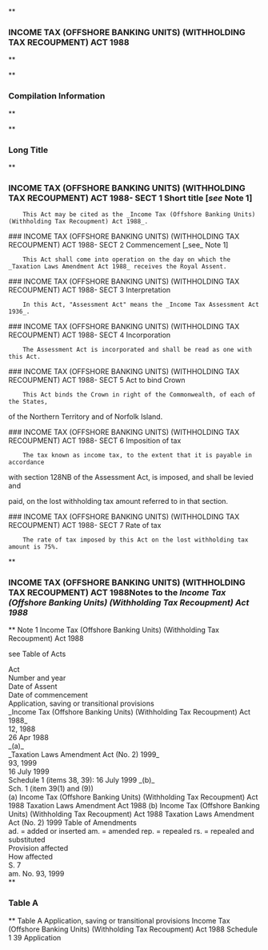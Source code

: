 **

###  INCOME TAX (OFFSHORE BANKING UNITS) (WITHHOLDING TAX RECOUPMENT) ACT 1988 
**


**

###  Compilation Information 
**






**

###  Long Title 
**
###  INCOME TAX (OFFSHORE BANKING UNITS) (WITHHOLDING TAX RECOUPMENT) ACT 1988- SECT 1  Short title [_see_ Note 1] 
<dl compact="">

		This Act may be cited as the _Income Tax (Offshore Banking Units) (Withholding Tax Recoupment) Act 1988_.

 </dl>
###  INCOME TAX (OFFSHORE BANKING UNITS) (WITHHOLDING TAX RECOUPMENT) ACT 1988- SECT 2  Commencement [_see_ Note 1] 
<dl compact="">

		This Act shall come into operation on the day on which the _Taxation Laws Amendment Act 1988_ receives the Royal Assent.

 </dl>
###  INCOME TAX (OFFSHORE BANKING UNITS) (WITHHOLDING TAX RECOUPMENT) ACT 1988- SECT 3  Interpretation 
<dl compact="">

		In this Act, "Assessment Act" means the _Income Tax Assessment Act 1936_.

 </dl>
###  INCOME TAX (OFFSHORE BANKING UNITS) (WITHHOLDING TAX RECOUPMENT) ACT 1988- SECT 4  Incorporation 
<dl compact="">

		The Assessment Act is incorporated and shall be read as one with this Act.

 </dl>
###  INCOME TAX (OFFSHORE BANKING UNITS) (WITHHOLDING TAX RECOUPMENT) ACT 1988- SECT 5  Act to bind Crown 
<dl compact="">

		This Act binds the Crown in right of the Commonwealth, of each of the States,

of the Northern Territory and of Norfolk Island.

 </dl>
###  INCOME TAX (OFFSHORE BANKING UNITS) (WITHHOLDING TAX RECOUPMENT) ACT 1988- SECT 6  Imposition of tax 
<dl compact="">

		The tax known as income tax, to the extent that it is payable in accordance

with section 128NB of the Assessment Act, is imposed, and shall be levied and

paid, on the lost withholding tax amount referred to in that section.

 </dl>
###  INCOME TAX (OFFSHORE BANKING UNITS) (WITHHOLDING TAX RECOUPMENT) ACT 1988- SECT 7  Rate of tax 
<dl compact="">

		The rate of tax imposed by this Act on the lost withholding tax amount is 75%.

 </dl>
**

###  INCOME TAX (OFFSHORE BANKING UNITS) (WITHHOLDING TAX RECOUPMENT) ACT 1988<centreit>Notes to the _Income Tax (Offshore Banking Units) (Withholding Tax Recoupment) Act 1988_ </centreit>
**
Note 1
Income Tax (Offshore Banking Units) (Withholding Tax Recoupment) Act 1988

see
Table of Acts
<tr align="left">
  <td colspan="1" align="left">
    <div>Act</div>

  </td>
  <td colspan="1" align="left">
    <div>Number 
and year</div>

  </td>
  <td colspan="1" align="left">
    <div>Date 
of Assent</div>

  </td>
  <td colspan="1" align="left">
    <div>Date of commencement</div>

  </td>
  <td colspan="1" align="left">
    <div>Application, saving or transitional provisions</div>

  </td>
</tr>
<tr align="left">
  <td colspan="1" align="left">
    <div>_Income Tax (Offshore Banking Units) (Withholding Tax Recoupment) Act 1988_</div>

  </td>
  <td colspan="1" align="left">
    <div>12, 1988</div>

  </td>
  <td colspan="1" align="left">
    <div>26 Apr 1988</div>

  </td>
  <td colspan="1" align="left">
    <div>_(a)_</div>

  </td>
  <td colspan="1" align="left">

  </td>
</tr>
<tr align="left">
  <td colspan="1" align="left">
    <div>_Taxation Laws Amendment Act (No. 2) 1999_</div>

  </td>
  <td colspan="1" align="left">
    <div>93, 1999</div>

  </td>
  <td colspan="1" align="left">
    <div>16 July 1999</div>

  </td>
  <td colspan="1" align="left">
    <div>Schedule 1 (items 38, 39): 16 July 1999 _(b)_</div>

  </td>
  <td colspan="1" align="left">
    <div>Sch. 1 (item 39(1) and (9))</div>

  </td>
</tr>
<tr align="left">
  <td colspan="1" align="left">

  </td>
  <td colspan="1" align="left">

  </td>
  <td colspan="1" align="left">

  </td>
  <td colspan="1" align="left">

  </td>
  <td colspan="1" align="left">

  </td>
</tr>
(a)
Income Tax (Offshore Banking Units) (Withholding Tax Recoupment) Act 1988
Taxation Laws Amendment Act 1988
(b)
Income Tax (Offshore Banking Units) (Withholding Tax Recoupment) Act 1988
Taxation Laws Amendment Act (No. 2) 1999
Table of Amendments
<tr align="left">
  <td colspan="1" align="left">
    <div>ad. = added or inserted am. = amended rep. = repealed rs. = repealed and substituted</div>

  </td>
</tr>
<tr align="left">
  <td colspan="1" align="left">
    <div>Provision affected</div>

  </td>
  <td colspan="1" align="left">
    <div>How affected</div>

  </td>
</tr>
<tr align="left">
  <td colspan="1" align="left">
    <div>S. 7</div>

  </td>
  <td colspan="1" align="left">
    <div>am. No. 93, 1999</div>

  </td>
</tr>
**

###  Table A 
**
Table A
Application, saving or transitional provisions
Income Tax (Offshore Banking Units) (Withholding Tax Recoupment) Act 1988
Schedule 1
39  Application





